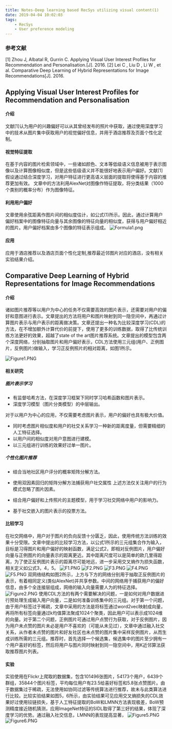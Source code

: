 ```yaml
---
title: Notes-Deep learning based RecSys utilizing visual content(1)
date: 2019-04-04 10:02:03
tags:
    - RecSys
    - User preference modeling 
---
```


### 参考文献
[1] Zhou J, Albatal R, Gurrin C. Applying Visual User Interest Profiles for Recommendation and Personalisation.[J]. 2016.
[2] Lei C , Liu D , Li W , et al. Comparative Deep Learning of Hybrid Representations for Image Recommendations[J]. 2016.


## Applying Visual User Interest Profiles for Recommendation and Personalisation

#### 介绍
文献[1]认为用户的兴趣偏好可以从其曾经发布的照片中获取，通过使用深度学习中的技术从图片集中获取用户的视觉偏好信息，并用于酒店推荐及页面个性化定制。

#### 视觉特征提取
在基于内容的图片检索领域中，一些诸如颜色、文本等低级语义信息被用于表示图像以及计算图像相似度，但是这些低级语义并不能很好地表示用户偏好。文献[1]假设通过结合深度学习，对用户特征进行更高语义层面的提取将使得基于内容的推荐更加有效。
文章中的方法利用AlexNet对图像作特征提取，将分类结果（1000个类别的概率分布）作为图像特征。

<!-- more -->

#### 利用用户偏好
文章使用余弦距离作图片间的相似度估计，如公式(1)所示。因此，通过计算用户偏好档案中的图像特征向量与其余图像的特征向量的相似度，获得与用户偏好相近的图片。用户偏好档案由多个图像的特征表示组成。
![Formula1.png](https://i.loli.net/2019/04/07/5ca9a62c632c2.png)

#### 应用
应用于酒店推荐以及酒店页面个性化定制,推荐最近邻图片对应的酒店，没有相关实验结果介绍。

## Comparative Deep Learning of Hybrid Representations for Image Recommendations

#### 介绍
诸如图片推荐等以用户为中心的任务不仅需要高效的图片表示，还需要对用户的偏好和意图进行表示。文章提出的方法将用户和图片映射到同一隐空间中，再通过计算图片表示与用户表示的距离做决策。文章还提出一种名为比较深度学习(CDL)的方法，在不增加额外计算代价的前提下，使用了更多的训练数据，取得了比传统训练方法更好的效果，超越了state of the art图片推荐系统。文章提出的模型包含两个深度网络，分别抽取图片和用户偏好表示，CDL方法使用三元组(用户、正例图片，反例图片)做输入，学习正反例照片的相对距离，如图1所示。

![Figure1.PNG](https://i.loli.net/2019/04/07/5ca9a62c755ec.png)

#### 相关研究

##### 图片表示学习

* 有监督哈希方法，在深度学习框架下同时学习哈希函数和图片表示。
* 深度学习模型（图片分类模型）的中层输出。

对于以用户为中心的应用，不仅需要考虑图片表示，用户的偏好也具有极大价值。
* 同时考虑图片相似度和用户的社交关系学习一种新的距离度量，但需要精细的人工特征选择。
* 以用户间的相似度对用户意图进行建模。
* 以三元组进行训练的效果好过单一图片。

##### 个性化图片推荐

* 结合当地社区用户评分的概率矩阵分解方法。
* 使用双因素回归的矩阵分解方法捕获用户社交属性
上述方法仅关注用户的行为模式忽略了图片因素。

* 结合用户偏好和上传照片的主题模型，用于学习社交网络中用户的影响力。
* 基于社交嵌入的图片表示的投票方法。

#### 比较学习

在社交网络中，用户对于图片的负向反馈十分匮乏，因此，使用传统方法训练的效果十分受限。文章中提出的比较学习方法，以公式1所示的三元组集合作为输入，目标是习得图片和用户偏好的映射函数，满足公式2，即相对反例图片，用户偏好向量与正例图片的向量表示的距离更近。其中距离尺度可以是简单的欧几里得距离，为了使正反例图片表示的距离尽可能地远，进一步采用交叉熵作为损失函数，相关定义如公式3，4，5。
![F1.PNG](https://i.loli.net/2019/04/07/5ca9a62c2f0d6.png) ![F2.PNG](https://i.loli.net/2019/04/07/5ca9a62c2f5a2.png)
![F3.PNG](https://i.loli.net/2019/04/07/5ca9a62c404b2.png) ![F4.PNG](https://i.loli.net/2019/04/07/5ca9a62c404b7.png)
![F5.PNG](https://i.loli.net/2019/04/07/5ca9a62c40524.png)
双网络结构如图2所示，上方与下方的网络分别用于抽取正反例图片的表示，有着相同定义(类似AlexNet)并共享参数。中间的网络用于捕获用户的偏好信息，由多个全连接层组成，网络的输入向量需要人为的特征选择。
![Figure2.PNG](https://i.loli.net/2019/04/07/5ca9a62c873d9.png)
使用CDL方法的有两个需要解决的问题，一是如何对用户数据进行预处理生成输入用户向量，二是如何准备训练集中的三元组。对于第一个问题，由于用户标签过于稀疏，文章中采用的方法是将标签通过word2vec映射成向量，再将所有标签向量通过k均值算法聚成1024个聚类，因此用户可以表示成1024维的向量。对于第二个问题，正例图片可通过用户点赞行为获取，对于反例图片，因为用户未点赞的图片未必是用户不喜欢的（可能从未见过），文章中通过融入社交关系，从作者未点赞的图片和好友社区也未点赞的图片集中采样反例图片，从而生成训练所需的三元组。推荐时，首先选择一个候选集，候选集中的图片至少拥有一个用户喜好的标签，然后将用户与图片同时映射到同一隐空间中，用K近邻算法获取推荐图片列表。

#### 实验

实验使用在Flickr上爬取的数据集，包含101496张图片，54173个用户，6439个群组，35844个图片标签，平均每位用户有23.5给喜好标签和5.8张点赞图片。由于数据集过于稀疏，无法使用如协同过滤等传统算法进行推荐，故未与此类算法进行比较。比较实验结果如图5，6所示，由实验结果可见应用交叉熵损失的CDL效果好过使用铰链损失，基于人工特征提取的BoW和LMNN方法表现极差，BoW预测精度接近随机猜测，应用ImageNet特征的SIDL取得了第三好的结果，体现了深度学习的优势。通过融入社交信息，LMNN的表现提高显著，
![Figure5.PNG](https://i.loli.net/2019/04/07/5ca9a62c74abc.png) ![Figure6.PNG](https://i.loli.net/2019/04/07/5ca9a62c74b19.png)